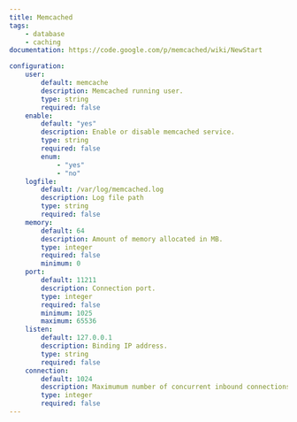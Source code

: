 ```yaml
---
title: Memcached
tags:
    - database
    - caching
documentation: https://code.google.com/p/memcached/wiki/NewStart

configuration: 
    user:
        default: memcache
        description: Memcached running user.
        type: string
        required: false
    enable:
        default: "yes"
        description: Enable or disable memcached service.
        type: string
        required: false
        enum:
            - "yes"
            - "no"
    logfile:
        default: /var/log/memcached.log
        description: Log file path
        type: string
        required: false
    memory:
        default: 64
        description: Amount of memory allocated in MB.
        type: integer
        required: false
        minimum: 0
    port:
        default: 11211
        description: Connection port.
        type: integer
        required: false
        minimum: 1025
        maximum: 65536
    listen:
        default: 127.0.0.1
        description: Binding IP address.
        type: string
        required: false
    connection:
        default: 1024
        description: Maximumum number of concurrent inbound connections.
        type: integer
        required: false
---
```


